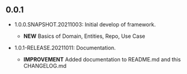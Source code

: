 ## 0.0.1

* 1.0.0.SNAPSHOT.20211003: Initial develop of framework.
  * **NEW** Basics of Domain, Entities, Repo, Use Case

* 1.0.1-RELEASE.20211011: Documentation.
  * **IMPROVEMENT** Added documentation to README.md and this CHANGELOG.md

